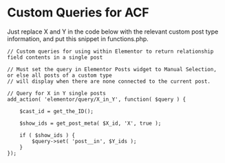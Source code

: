 # Custom Queries for ACF

Just replace X and Y in the code below with the relevant custom post type information, and put this snippet in functions.php.

```
// Custom queries for using within Elementor to return relationship field contents in a single post

// Must set the query in Elementor Posts widget to Manual Selection, or else all posts of a custom type
// will display when there are none connected to the current post.

// Query for X in Y single posts
add_action( 'elementor/query/X_in_Y', function( $query ) {

	$cast_id = get_the_ID();

	$show_ids = get_post_meta( $X_id, 'X', true );

	if ( $show_ids ) {
		$query->set( 'post__in', $Y_ids );
	}
});
```
